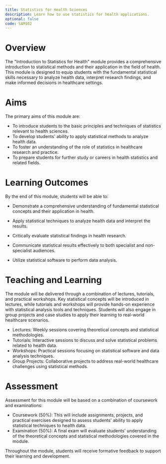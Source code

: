 ```yaml
---
title: Statistics for Health Sciences
description: Learn how to use statistics for health applications.
optional: false
code: SAM102
---
```


# Overview

The "Introduction to Statistics for Health" module provides a comprehensive introduction to statistical methods and their application in the field of health. This module is designed to equip students with the fundamental statistical skills necessary to analyze health data, interpret research findings, and make informed decisions in healthcare settings.

# Aims

The primary aims of this module are:

- To introduce students to the basic principles and techniques of statistics relevant to health sciences.
- To develop students' ability to apply statistical methods to analyze health data.
- To foster an understanding of the role of statistics in healthcare research and practice.
- To prepare students for further study or careers in health statistics and related fields.

# Learning Outcomes

By the end of this module, students will be able to:

- Demonstrate a comprehensive understanding of fundamental statistical concepts and their application in health.

- Apply statistical techniques to analyze health data and interpret the results.
- Critically evaluate statistical findings in health research.
- Communicate statistical results effectively to both specialist and non-specialist audiences.
- Utilize statistical software to perform data analysis.

# Teaching and Learning

The module will be delivered through a combination of lectures, tutorials, and practical workshops. Key statistical concepts will be introduced in lectures, while tutorials and workshops will provide hands-on experience with statistical analysis tools and techniques. Students will also engage in group projects and case studies to apply their learning to real-world healthcare scenarios.

- Lectures: Weekly sessions covering theoretical concepts and statistical methodologies.
- Tutorials: Interactive sessions to discuss and solve statistical problems related to health data.
- Workshops: Practical sessions focusing on statistical software and data analysis techniques.
- Group Projects: Collaborative projects to address real-world healthcare challenges using statistical methods.

# Assessment

Assessment for this module will be based on a combination of coursework and examinations:

- Coursework (50%): This will include assignments, projects, and practical exercises designed to assess students' ability to apply statistical techniques to health data.
- Examination (50%): A final exam will evaluate students' understanding of the theoretical concepts and statistical methodologies covered in the module.

Throughout the module, students will receive formative feedback to support their learning and development.
